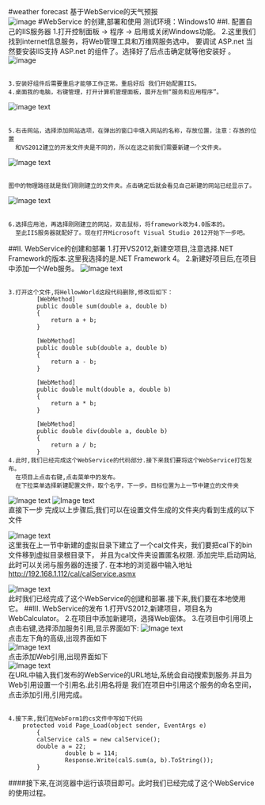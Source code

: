 #weather forecast
基于WebService的天气预报<br>
![image](https://raw.githubusercontent.com/hujewelz/webServiceDemo/master/screenshot/1.PNG)
#WebService 的创建,部署和使用
测试环境：Windows10 
##I. 配置自己的IIS服务器
	1.打开控制面板 -> 程序 -> 启用或关闭Windows功能。
	2.这里我们找到internet信息服务，将Web管理工具和万维网服务选中。
         要调试 ASP.net 当然要安装IIS支持 ASP.net 的组件了。选择好了后点击确定就等他安装好 。
 ![image](https://raw.githubusercontent.com/hujewelz/webServiceDemo/master/screenshot/01.PNG)
##
 	3.安装好组件后需要重启才能够工作正常。重启好后 我们开始配置IIS。
  	4.桌面我的电脑，右键管理，打开计算机管理面板，展开左侧“服务和应用程序”。

 ![image text](https://raw.githubusercontent.com/hujewelz/webServiceDemo/master/screenshot/02.PNG)
##
  	5.右击网站，选择添加网站选项，在弹出的窗口中填入网站的名称，存放位置，注意：存放的位置
   	  和VS2012建立的开发文件夹是不同的，所以在这之前我们需要新建一个文件夹。
![Image text](https://github.com/hujewelz/webServiceDemo/raw/master/screenshot/03.PNG)
##
	图中的物理路径就是我们刚刚建立的文件夹。点击确定后就会看见自己新建的网站已经显示了。
![Image text](https://github.com/hujewelz/webServiceDemo/raw/master/screenshot/04.PNG)
##
	6.选择应用池，再选择刚刚建立的网站，双击鼠标，将framework改为4.0版本的。
	  至此IIS服务器就配好了。现在打开Microsoft Visual Studio 2012开始下一步吧。
##II. WebService的创建和部署
  	1.打开VS2012,新建空项目,注意选择.NET Framework的版本.这里我选择的是.NET Framework 4。
  	2.新建好项目后,在项目中添加一个Web服务。
 ![Image text](https://github.com/hujewelz/webServiceDemo/raw/master/screenshot/05.PNG)
##
  	3.打开这个文件,将HellowWorld这段代码删除,修改后如下：
	    	[WebMethod]
        	public double sum(double a, double b)
	        {
	            return a + b;
	        }
	
	        [WebMethod]
	        public double sub(double a, double b)
	        {
	            return a - b;
	        }
	
	        [WebMethod]
	        public double mult(double a, double b)
	        {
	            return a * b;
	        }
	
	        [WebMethod]
	        public double div(double a, double b)
	        {
	            return a / b;
	        }
	4.此时,我们已经完成这个WebService的代码部分.接下来我们要将这个WebService打包发布。
	  在项目上点击右键,点击菜单中的发布。
	  在下拉菜单选择新建配置文件，取个名字，下一步。目标位置为上一节中建立的文件夹
	  
![Image text](https://github.com/hujewelz/webServiceDemo/raw/master/screenshot/06.PNG)
![Image text](https://github.com/hujewelz/webServiceDemo/raw/master/screenshot/07.PNG)<br>
	直接下一步
 	完成以上步骤后,我们可以在设置文件生成的文件夹内看到生成的以下文件
 	
![Image text](https://github.com/hujewelz/webServiceDemo/raw/master/screenshot/08.PNG)<br>
	 这里我在上一节中新建的虚拟目录下建立了一个cal文件夹，我们要把cal下的bin文件移到虚拟目录根目录下，
	 并且为cal文件夹设置匿名权限.
	 添加完毕,启动网站,此时可以关闭与服务器的连接了.
	  在本地的浏览器中输入地址
	  http://192.168.1.112/cal/calService.asmx
	  
![Image text](https://github.com/hujewelz/webServiceDemo/raw/master/screenshot/09.PNG)<br>
	 此时我们已经完成了这个WebService的创建和部署.接下来,我们要在本地使用它。
##III. WebService的发布
  	1.打开VS2012,新建项目，项目名为WebCalculator。
  	2.在项目中添加新建项，选择Web窗体。
  	3.在项目中引用项上点击右键,选择添加服务引用,显示界面如下:
![Image text](https://github.com/hujewelz/webServiceDemo/raw/master/screenshot/10.PNG)<br>
	点击左下角的高级,出现界面如下<br>
![Image text](https://github.com/hujewelz/webServiceDemo/raw/master/screenshot/11.PNG)<br>
	点击添加Web引用,出现界面如下<br>
![Image text](https://github.com/hujewelz/webServiceDemo/raw/master/screenshot/12.PNG)<br>
	在URL中输入我们发布的WebService的URL地址,系统会自动搜索到服务.并且为Web引用设置一个引用名.此引用名将是
	我们在项目中引用这个服务的命名空间，点击添加引用,引用完成。
##
	4.接下来,我们在WebForm1的cs文件中写如下代码
		protected void Page_Load(object sender, EventArgs e)
	        {
			calService calS = new calService();
			double a = 22;  
            		double b = 114;  
            		Response.Write(calS.sum(a, b).ToString());  
	        }
####接下来,在浏览器中运行该项目即可。此时我们已经完成了这个WebService的使用过程。
	
	  
	
	
